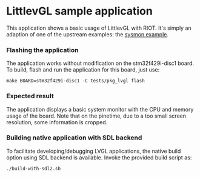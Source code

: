 LittlevGL sample application
============================

This application shows a basic usage of LittlevGL with RIOT. It's simply an
adaption of one of the upstream examples: the
[sysmon example](https://github.com/littlevgl/lv_examples/tree/master/lv_apps/sysmon).

### Flashing the application

The application works without modification on the stm32f429i-disc1 board. To
build, flash and run the application for this board, just use:

```
make BOARD=stm32f429i-disc1 -C tests/pkg_lvgl flash
```

### Expected result

The application displays a basic system monitor with the CPU and memory
usage of the board.
Note that on the pinetime, due to a too small screen resolution, some
information is cropped.

### Building native application with SDL backend

To facilitate developing/debugging LVGL applications, the native build option
using SDL backend is available. Invoke the provided build script as:

```
./build-with-sdl2.sh
```
